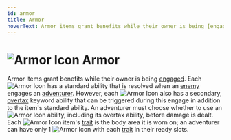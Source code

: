 ```yaml
---
id: armor
title: Armor
hoverText: Armor items grant benefits while their owner is being [engaged](/docs/glossary/engage). Each Armor has a standard ability that is resolved when an [enemy](/docs/glossary/enemy) engages an [adventurer](/docs/glossary/adventurer). However, each Armor also has a secondary, [overtax](/docs/items/overtax) keyword ability that can be triggered during this engage in addition to the item's standard ability.
---
```


# <img src="/icons/armor.svg" alt="Armor Icon"/> Armor

Armor items grant benefits while their owner is being [engaged](/docs/glossary/engage). Each <img src="/icons/armor.svg" alt="Armor Icon" class="icon-svg" /> has a standard ability that is resolved when an [enemy](/docs/glossary/enemy) engages an [adventurer](/docs/glossary/adventurer). However, each <img src="/icons/armor.svg" alt="Armor Icon" class="icon-svg" /> also has a secondary, [overtax](/docs/items/overtax) keyword ability that can be triggered during this engage in addition to the item's standard ability. An adventurer must choose whether to use an <img src="/icons/armor.svg" alt="Armor Icon" class="icon-svg" /> ability, including its overtax ability, before damage is dealt. Each <img src="/icons/armor.svg" alt="Armor Icon" class="icon-svg" /> item's [trait](/docs/items/trait) is the body area it is worn on; an adventurer can have only 1 <img src="/icons/armor.svg" alt="Armor Icon" class="icon-svg" /> with each [trait](/docs/items/trait) in their ready slots.

